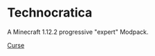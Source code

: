 # Technocratica
A Minecraft 1.12.2 progressive "expert" Modpack.

[Curse](https://minecraft.curseforge.com/projects/technocratica/)
